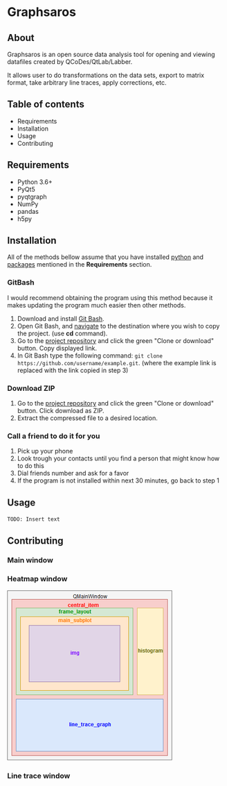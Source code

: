 # Graphsaros


## About
Graphsaros is an open source data analysis tool for opening and viewing datafiles created by QCoDes/QtLab/Labber.

It allows user to do transformations on the data sets, export to matrix format, take arbitrary line traces, apply 
corrections, etc.
    
## Table of contents
- Requirements
- Installation
- Usage
- Contributing

## Requirements
- Python 3.6+
- PyQt5
- pyqtgraph
- NumPy
- pandas
- h5py

## Installation
All of the methods bellow assume that you have installed [python](https://www.python.org/downloads/) and [packages](https://packaging.python.org/tutorials/installing-packages/#use-pip-for-installing) 
mentioned in the **Requirements** section.
### GitBash
I would recommend obtaining the program using this method because it makes updating the program much easier then other 
methods.
1) Download and install [Git Bash](https://git-scm.com/downloads).
2) Open Git Bash, and [navigate](http://johnatten.com/2012/09/08/basic-git-command-line-reference-for-windows-users/#BASH-NAVIGATE-FILE-SYSTEM) to the destination where you wish to copy the project. (use **cd** command).
3) Go to the [project repository](https://github.com/kNalj/Graphsaros) and click the green "Clone or download" button.
   Copy displayed link.
4) In Git Bash type the following command: ```git clone https://github.com/username/example.git```.
   (where the example link is replaced with the link copied in step 3)
### Download ZIP
1) Go to the [project repository](https://github.com/kNalj/Graphsaros) and click the green "Clone or download" button.
   Click download as ZIP.
2) Extract the compressed file to a desired location.

### Call a friend to do it for you
1) Pick up your phone
2) Look trough your contacts until you find a person that might know how to do this
3) Dial friends number and ask for a favor
4) If the program is not installed within next 30 minutes, go back to step 1
## Usage
    TODO: Insert text

## Contributing
### Main window
### Heatmap window
![alt text](docs/img/Heatmap.png)
### Line trace window